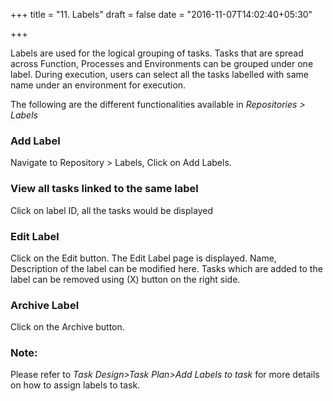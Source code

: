 +++
title = "11. Labels"
draft = false
date = "2016-11-07T14:02:40+05:30"

+++

Labels are used for the logical grouping of tasks. Tasks that are spread across Function, Processes and Environments can be grouped under one label. During execution, users can select all the tasks labelled with same name under an environment for execution. 

The following are the different functionalities available in *Repositories > Labels*

### Add Label
	
Navigate to Repository > Labels, Click on Add Labels.
	
### View all tasks linked to the same label
	
Click on label ID, all the tasks would be displayed
	
### Edit Label
	
Click on the Edit button. The Edit Label page is displayed. Name, Description of the label can be modified here. Tasks which are added to the label can be removed using (X) button on the right side.
	
### Archive Label
	
Click on the Archive button.

### Note:  
Please refer to <i>Task Design>Task Plan>Add Labels to task</i> for more details on how to assign labels to task.